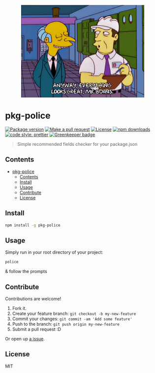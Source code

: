 <div align="center">
	<img src="assets/inspection.gif" alt="Compression" height="300px">
</div>

# pkg-police

[![Package version](https://img.shields.io/npm/v/pkg-police.svg?style=flat-square)](https://npmjs.org/package/pkg-police)
[![Make a pull request](https://img.shields.io/badge/PRs-welcome-brightgreen.svg?style=flat-square)](http://makeapullrequest.com)
[![License](https://img.shields.io/npm/l/pkg-police.svg?style=flat-square)](https://github.com/pedreviljoen/pkg-police/blob/master/LICENSE) 
[![npm downloads](https://img.shields.io/npm/dm/pkg-police.svg?style=flat-square)](https://npmjs.org/package/pkg-police)
[![code style: prettier](https://img.shields.io/badge/code_style-prettier-ff69b4.svg?style=flat-square)](https://github.com/prettier/prettier)
[![Greenkeeper badge](https://badges.greenkeeper.io/pedreviljoen/pkg-police.svg)](https://greenkeeper.io/)

> Simple recommended fields checker for your package.json

## Contents

- [pkg-police](#pkg-police)
  - [Contents](#contents)
  - [Install](#install)
  - [Usage](#usage)
  - [Contribute](#contribute)
  - [License](#license)

## Install

```sh
npm install -g pkg-police
```

## Usage

Simply run in your root directory of your project:

```sh
police
```

& follow the prompts


## Contribute

Contributions are welcome!

1. Fork it.
2. Create your feature branch: `git checkout -b my-new-feature`
3. Commit your changes: `git commit -am 'Add some feature'`
4. Push to the branch: `git push origin my-new-feature`
5. Submit a pull request :D

Or open up [a issue](https://github.com/pedreviljoen/pkg-police/issues).

## License

MIT
